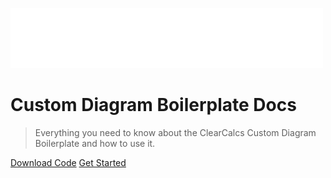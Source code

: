 <!-- _coverpage.md -->

![ClearCalcs Logo](_media/logo.svg)

# Custom Diagram Boilerplate Docs

> Everything you need to know about the ClearCalcs Custom Diagram Boilerplate and how to use it.

[Download Code](https://github.com/ClearCalcs/custom-diagram-boilerplate/archive/refs/heads/main.zip)
[Get Started](/#quick-start-guide)
